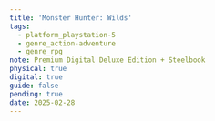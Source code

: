 ```yaml
---
title: 'Monster Hunter: Wilds'
tags:
  - platform_playstation-5
  - genre_action-adventure
  - genre_rpg
note: Premium Digital Deluxe Edition + Steelbook
physical: true
digital: true
guide: false
pending: true
date: 2025-02-28
---
```


